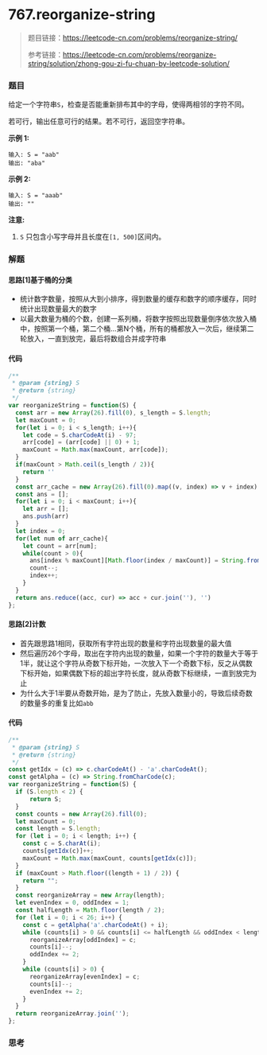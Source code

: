 # 767.reorganize-string

> 题目链接：https://leetcode-cn.com/problems/reorganize-string/
>
> 参考链接：https://leetcode-cn.com/problems/reorganize-string/solution/zhong-gou-zi-fu-chuan-by-leetcode-solution/

### 题目

给定一个字符串`S`，检查是否能重新排布其中的字母，使得两相邻的字符不同。

若可行，输出任意可行的结果。若不可行，返回空字符串。

**示例 1:**

```
输入: S = "aab"
输出: "aba"
```

**示例 2:**

```
输入: S = "aaab"
输出: ""
```

**注意:**

1. `S` 只包含小写字母并且长度在`[1, 500]`区间内。



### 解题

#### 思路[1]基于桶的分类

* 统计数字数量，按照从大到小排序，得到数量的缓存和数字的顺序缓存，同时统计出现数量最大的数字
* 以最大数量为桶的个数，创建一系列桶，将数字按照出现数量倒序依次放入桶中，按照第一个桶，第二个桶...第N个桶，所有的桶都放入一次后，继续第二轮放入，一直到放完，最后将数组合并成字符串

#### 代码

```javascript
/**
 * @param {string} S
 * @return {string}
 */
var reorganizeString = function(S) {
  const arr = new Array(26).fill(0), s_length = S.length;
  let maxCount = 0;
  for(let i = 0; i < s_length; i++){
    let code = S.charCodeAt(i) - 97;
    arr[code] = (arr[code] || 0) + 1;
    maxCount = Math.max(maxCount, arr[code]);
  }
  if(maxCount > Math.ceil(s_length / 2)){
    return ''
  }
  const arr_cache = new Array(26).fill(0).map((v, index) => v + index).filter(v => arr[v] > 0).sort((a, b) => arr[b] - arr[a]);
  const ans = [];
  for(let i = 0; i < maxCount; i++){
    let arr = [];
    ans.push(arr)
  }
  let index = 0;
  for(let num of arr_cache){
    let count = arr[num];
    while(count > 0){
      ans[index % maxCount][Math.floor(index / maxCount)] = String.fromCodePoint(num + 97);
      count--;
      index++;
    }
  }
  return ans.reduce((acc, cur) => acc + cur.join(''), '')
};
```

#### 思路[2]计数

* 首先跟思路1相同，获取所有字符出现的数量和字符出现数量的最大值
* 然后遍历26个字母，取出在字符内出现的数量，如果一个字符的数量大于等于1半，就让这个字符从奇数下标开始，一次放入下一个奇数下标，反之从偶数下标开始，如果偶数下标的超出字符长度，就从奇数下标继续，一直到放完为止
* 为什么大于1半要从奇数开始，是为了防止，先放入数量小的，导致后续奇数的数量多的重复比如`abb`

#### 代码

```javascript
/**
 * @param {string} S
 * @return {string}
 */
const getIdx = (c) => c.charCodeAt() - 'a'.charCodeAt();
const getAlpha = (c) => String.fromCharCode(c);
var reorganizeString = function(S) {
  if (S.length < 2) {
      return S;
  }
  const counts = new Array(26).fill(0);
  let maxCount = 0;
  const length = S.length;
  for (let i = 0; i < length; i++) {
    const c = S.charAt(i);
    counts[getIdx(c)]++;
    maxCount = Math.max(maxCount, counts[getIdx(c)]);
  }
  if (maxCount > Math.floor((length + 1) / 2)) {
    return "";
  }
  const reorganizeArray = new Array(length);
  let evenIndex = 0, oddIndex = 1;
  const halfLength = Math.floor(length / 2);
  for (let i = 0; i < 26; i++) {
    const c = getAlpha('a'.charCodeAt() + i);
    while (counts[i] > 0 && counts[i] <= halfLength && oddIndex < length) {
      reorganizeArray[oddIndex] = c;
      counts[i]--;
      oddIndex += 2;
    }
    while (counts[i] > 0) {
      reorganizeArray[evenIndex] = c;
      counts[i]--;
      evenIndex += 2;
    }
  }
  return reorganizeArray.join('');
};
```



### 思考

